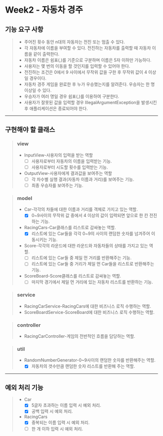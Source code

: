 # Week2 - 자동차 경주


## 기능 요구 사항
> + 주어진 횟수 동안 n대의 자동차는 전진 또는 멈출 수 있다.
> + 각 자동차에 이름을 부여할 수 있다. 전진하는 자동차를 출력할 때 자동차 이름을 같이 출력한다.
> + 자동차 이름은 쉼표(,)를 기준으로 구분하며 이름은 5자 이하만 가능하다.
> + 사용자는 몇 번의 이동을 할 것인지를 입력할 수 있어야 한다.
> + 전진하는 조건은 0에서 9 사이에서 무작위 값을 구한 후 무작위 값이 4 이상일 경우이다.
> + 자동차 경주 게임을 완료한 후 누가 우승했는지를 알려준다. 우승자는 한 명 이상일 수 있다.
> + 우승자가 여러 명일 경우 쉼표(,)를 이용하여 구분한다.
> + 사용자가 잘못된 값을 입력할 경우 IllegalArgumentException을 발생시킨 후 애플리케이션은 종료되어야 한다.
------

## 구현해야 할 클래스
> ### view
> + InputView-사용자의 입력을 받는 역할
>   + [ ] 사용자로부터 자동차의 이름을 입력받는 기능.
>   + [ ] 사용자로부터 시도할 횟수를 입력받는 기능.
> + OutputView-사용자에게 결과값을 보여주는 역할
>   + [ ] 각 차수별 실행 결과(자동차 이름과 거리)를 보여주는 기능.
>   + [ ] 최종 우승자를 보여주는 기능.

> ### model
> + Car-각각의 차들에 대한 이름과 거리를 객체로 가지고 있는 역할.
>   + [X] 0~9사이의 무작위 값 중에서 4 이상의 값이 입력되면 앞으로 한 칸 전진하는 기능.
> + RacingCars-Car클래스를 리스트로 감싸놓는 역할.
>   + [X] 리스트에 있는 Car들을 각각 0~9의 사이의 랜덤한 숫자를 넘겨주어 이동시키는 기능.
> + Score-각각의 라운드에 대한 라운드와 자동차들의 상태를 가지고 있는 역할.
>   + [ ] 리스트에 있는 Car들 중 제일 먼 거리를 반환해주는 기능.
>   + [ ] 리스트에 있는 Car들 중 거리가 제일 먼 Car들을 리스트로 반환해주는 기능.
> + ScoreBoard-Score클래스를 리스트로 감싸놓는 역할.
>   + [ ] 마지막 경기에서 제일 먼 거리에 있는 자동차 리스트를 반환하는 기능.

> ### service
> + RacingCarService-RacingCars에 대한 비즈니스 로직 수행하는 역할.
> + ScoreBoardService-ScoreBoard에 대한 비즈니스 로직 수행하는 역할.

> ### controller
> + RacingCarController-게임의 전반적인 흐름을 담당하는 역할.

> ### util
> + RandomNumberGenerator-0~9사이의 랜덤한 숫자를 반환해주는 역할.
>   + [X] 자동차의 갯수만큼 랜덤한 숫자 리스트를 반환해 주는 역할.
-------

## 예외 처리 기능
> + Car
>   + [X] 5글자 초과하는 이름 입력 시 예외 처리.
>   + [X] 공백 입력 시 예외 처리.
> + RacingCars
>   + [X] 중복되는 이름 입력 시 예외 처리.
>   + [ ] 한 개 이하 입력 시 예외 처리.
